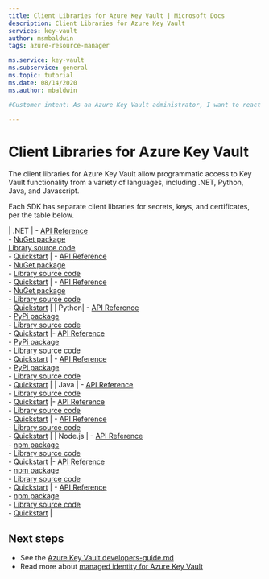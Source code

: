 ```yaml
---
title: Client Libraries for Azure Key Vault | Microsoft Docs
description: Client Libraries for Azure Key Vault
services: key-vault
author: msmbaldwin
tags: azure-resource-manager

ms.service: key-vault
ms.subservice: general
ms.topic: tutorial
ms.date: 08/14/2020
ms.author: mbaldwin

#Customer intent: As an Azure Key Vault administrator, I want to react to soft-delete being turned on for all key vaults.

---
```


# Client Libraries for Azure Key Vault

The client libraries for Azure Key Vault allow programmatic access to Key Vault functionality from a variety of languages, including .NET, Python, Java, and Javascript.

Each SDK has separate client libraries for secrets, keys, and certificates, per the table below.

| .NET | - [API Reference](/dotnet/api/azure.security.keyvault.secrets?view=azure-dotnet)<br>- [NuGet package](https://www.nuget.org/packages/Azure.Security.KeyVault.Secrets/)<br>[Library source code](https://github.com/Azure/azure-sdk-for-net/tree/master/sdk/keyvault/Azure.Security.KeyVault.Secrets)<br>- [Quickstart](../secrets/quick-create-net.md) | - [API Reference](/dotnet/api/azure.security.keyvault.keys?view=azure-dotnet)<br>- [NuGet package](https://www.nuget.org/packages/Azure.Security.KeyVault.Keys/)<br>- [Library source code](https://github.com/Azure/azure-sdk-for-net/tree/master/sdk/keyvault/Azure.Security.KeyVault.Keys)<br>- [Quickstart](../keys/quick-create-net.md) | - [API Reference](/dotnet/api/azure.security.keyvault.certificates?view=azure-dotnet)<br>- [NuGet package](https://www.nuget.org/packages/Azure.Security.KeyVault.Certificates/)<br>- [Library source code](https://github.com/Azure/azure-sdk-for-net/tree/master/sdk/keyvault/Azure.Security.KeyVault.Certificates)<br>- [Quickstart](../certificates/quick-create-net.md) |
| Python| - [API Reference](/python/api/overview/azure/keyvault-secrets-readme?view=azure-python)<br>- [PyPi package](https://pypi.org/project/azure-keyvault-secrets/)<br>- [Library source code](https://github.com/Azure/azure-sdk-for-python/tree/master/sdk/keyvault/azure-keyvault-secrets)<br>- [Quickstart](../secrets/quick-create-python.md) |- [API Reference](/python/api/overview/azure/keyvault-keys-readme?view=azure-python)<br>- [PyPi package](https://pypi.org/project/azure-keyvault-keys/)<br>- [Library source code](https://github.com/Azure/azure-sdk-for-python/tree/master/sdk/keyvault/azure-keyvault-keys)<br>- [Quickstart](../keys/quick-create-python.md) | - [API Reference](/python/api/overview/azure/keyvault-certificates-readme?view=azure-python)<br>- [PyPi package](https://pypi.org/project/azure-keyvault-certificates/)<br>- [Library source code](https://github.com/Azure/azure-sdk-for-python/tree/master/sdk/keyvault/azure-keyvault-certificates)<br>- [Quickstart](../certificates/quick-create-python.md) |
| Java | - [API Reference](https://azuresdkdocs.blob.core.windows.net/$web/java/azure-security-keyvault-secrets/4.2.0/index.html)<br>- [Library source code](https://github.com/Azure/azure-sdk-for-java/tree/master/sdk/keyvault/azure-security-keyvault-secrets)<br>- [Quickstart](../secrets/quick-create-java.md) |- [API Reference](https://azuresdkdocs.blob.core.windows.net/$web/java/azure-security-keyvault-keys/4.2.0/index.html)<br>- [Library source code](https://github.com/Azure/azure-sdk-for-java/tree/master/sdk/keyvault/azure-security-keyvault-keys)<br>- [Quickstart](../keys/quick-create-java.md) | - [API Reference](https://azuresdkdocs.blob.core.windows.net/$web/java/azure-security-keyvault-certificates/4.2.0/index.html)<br>- [Library source code](https://github.com/Azure/azure-sdk-for-java/tree/master/sdk/keyvault/azure-security-keyvault-certificate)<br>- [Quickstart](../certificates/quick-create-java.md) |
| Node.js | - [API Reference](/javascript/api/@azure/keyvault-secrets/?view=azure-node-latest)<br>- [npm package](https://www.npmjs.com/package/@azure/keyvault-secrest)<br>- [Library source code](https://github.com/Azure/azure-sdk-for-js/tree/master/sdk/keyvault/keyvault-secrets)<br>- [Quickstart](../secrets/quick-create-javascript.md) |- [API Reference](/javascript/api/@azure/keyvault-keys/?view=azure-node-latest)<br>- [npm package](https://www.npmjs.com/package/@azure/keyvault-keys)<br>- [Library source code](https://github.com/Azure/azure-sdk-for-js/tree/master/sdk/keyvault/keyvault-keys)<br>- [Quickstart](../keys/quick-create-javascript.md) | - [API Reference](/javascript/api/@azure/keyvault-certificates/?view=azure-node-latest)<br>- [npm package](https://www.npmjs.com/package/@azure/keyvault-certificates)<br>- [Library source code](https://github.com/Azure/azure-sdk-for-js/tree/master/sdk/keyvault/keyvault-certificates)<br>- [Quickstart](../certificates/quick-create-javascript.md) |

## Next steps

- See the [Azure Key Vault developers-guide.md](developers-guide.md)
- Read more about [managed identity for Azure Key Vault](managed-identity.md)